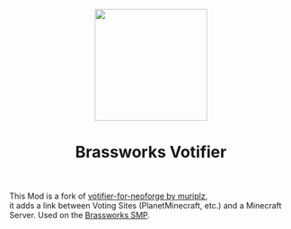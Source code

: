 <p align="center">
  <img width="200" src="https://github.com/muriplz/votifier-for-neoforge/blob/master/src/main/resources/assets/votifier/icon.png">
</p>

<h1 align="center">Brassworks Votifier<br><br></h1>


This Mod is a fork of <a href="https://github.com/muriplz/votifier-for-neoforge">votifier-for-neoforge by muriplz<a>,<br>
it adds a link between Voting Sites (PlanetMinecraft, etc.) and a Minecraft Server. Used on the <a href="https://brassworks.572.at/">Brassworks SMP<a>.

